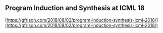 ## Program Induction and Synthesis at ICML 18
  
  [https://gfrison.com/2018/08/02/program-induction-synthesis-icml-2018/](https://gfrison.com/2018/08/02/program-induction-synthesis-icml-2018/)